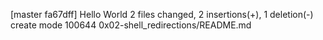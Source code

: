 [master fa67dff] Hello World
 2 files changed, 2 insertions(+), 1 deletion(-)
 create mode 100644 0x02-shell_redirections/README.md
